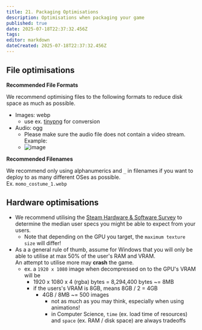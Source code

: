 ```yaml
---
title: 21. Packaging Optimisations
description: Optimisations when packaging your game
published: true
date: 2025-07-18T22:37:32.456Z
tags: 
editor: markdown
dateCreated: 2025-07-18T22:37:32.456Z
---
```


## File optimisations

**Recommended File Formats**

We recommend optimising files to the following formats to reduce disk space as much as possible.

- Images: webp
  - use ex. [tinypng](https://tinypng.com/) for conversion
- Audio: ogg
  - Please make sure the audio file does not contain a video stream. Example:
  - <img alt="image" src="https://github.com/user-attachments/assets/74b9909a-15d7-4561-a729-5acf28a3e9ed" />

**Recommended Filenames**

We recommend only using alphanumerics and `_` in filenames if you want to deploy to as many different OSes as possible.  
Ex. `momo_costume_1.webp`

## Hardware optimisations

- We recommend utilising the [Steam Hardware & Software Survey](https://store.steampowered.com/hwsurvey/Steam-Hardware-Software-Survey-Welcome-to-Steam) to determine the median user specs you might be able to expect from your users.
  - Note that depending on the GPU you target, the `maximum texture size` will differ!
- As a a general rule of thumb, assume for Windows that you will only be able to utilise at max 50% of the user's RAM and VRAM.  
An attempt to utilise more may **crash** the game. 
  - ex. a `1920 x 1080` image when decompressed on to the GPU's VRAM will be
    - 1920 x 1080 x 4 (rgba) bytes = 8,294,400 bytes ~= 8MB
    - if the users's VRAM is 8GB, means 8GB / 2 = 4GB
      - 4GB / 8MB ~= 500 images
        - not as much as you may think, especially when using animations!
        - in Computer Science, `time` (ex. load time of resources) and `space` (ex. RAM / disk space) are always tradeoffs
